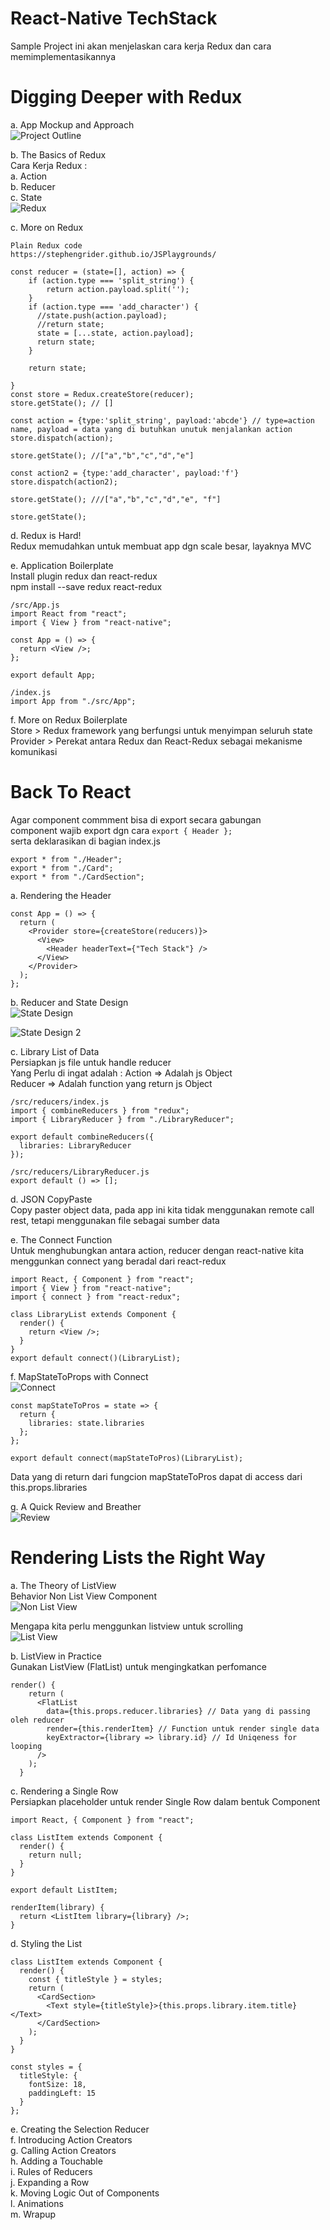 # React-Native TechStack

Sample Project ini akan menjelaskan cara kerja Redux dan cara memimplementasikannya</br>

# Digging Deeper with Redux</br>

a. App Mockup and Approach</br>
![Project Outline](https://github.com/elvinotan/react-native-techstack/blob/master/images/project.png)</br>

b. The Basics of Redux</br>
Cara Kerja Redux : </br>
a. Action</br>
b. Reducer</br>
c. State </br>
![Redux](https://github.com/elvinotan/react-native-techstack/blob/master/images/redux.png)</br>

c. More on Redux</br>

```
Plain Redux code
https://stephengrider.github.io/JSPlaygrounds/

const reducer = (state=[], action) => {
    if (action.type === 'split_string') {
        return action.payload.split('');
    }
    if (action.type === 'add_character') {
      //state.push(action.payload);
      //return state;
      state = [...state, action.payload];
      return state;
    }

    return state;

}
const store = Redux.createStore(reducer);
store.getState(); // []

const action = {type:'split_string', payload:'abcde'} // type=action name, payload = data yang di butuhkan unutuk menjalankan action
store.dispatch(action);

store.getState(); //["a","b","c","d","e"]

const action2 = {type:'add_character', payload:'f'}
store.dispatch(action2);

store.getState(); ///["a","b","c","d","e", "f"]

store.getState();
```

d. Redux is Hard!</br>
Redux memudahkan untuk membuat app dgn scale besar, layaknya MVC</br>

e. Application Boilerplate</br>
Install plugin redux dan react-redux</br>
npm install --save redux react-redux</br>

```
/src/App.js
import React from "react";
import { View } from "react-native";

const App = () => {
  return <View />;
};

export default App;

/index.js
import App from "./src/App";
```

f. More on Redux Boilerplate</br>
Store > Redux framework yang berfungsi untuk menyimpan seluruh state</br>
Provider > Perekat antara Redux dan React-Redux sebagai mekanisme komunikasi</br>

# Back To React

Agar component commment bisa di export secara gabungan</br>
component wajib export dgn cara `export { Header };`</br>
serta deklarasikan di bagian index.js</br>

```
export * from "./Header";
export * from "./Card";
export * from "./CardSection";
```

a. Rendering the Header</br>

```
const App = () => {
  return (
    <Provider store={createStore(reducers)}>
      <View>
        <Header headerText={"Tech Stack"} />
      </View>
    </Provider>
  );
};
```

b. Reducer and State Design</br>
![State Design](https://github.com/elvinotan/react-native-techstack/blob/master/images/statedesign.png)</br>

![State Design 2](https://github.com/elvinotan/react-native-techstack/blob/master/images/statedesign2.png)</br>

c. Library List of Data</br>
Persiapkan js file untuk handle reducer</br>
Yang Perlu di ingat adalah :
Action => Adalah js Object</br>
Reducer => Adalah function yang return js Object</br>

```
/src/reducers/index.js
import { combineReducers } from "redux";
import { LibraryReducer } from "./LibraryReducer";

export default combineReducers({
  libraries: LibraryReducer
});
```

```
/src/reducers/LibraryReducer.js
export default () => [];
```

d. JSON CopyPaste</br>
Copy paster object data, pada app ini kita tidak menggunakan remote call rest, tetapi menggunakan file sebagai sumber data</br>

e. The Connect Function</br>
Untuk menghubungkan antara action, reducer dengan react-native kita menggunkan connect yang beradal dari react-redux</br>

```
import React, { Component } from "react";
import { View } from "react-native";
import { connect } from "react-redux";

class LibraryList extends Component {
  render() {
    return <View />;
  }
}
export default connect()(LibraryList);
```

f. MapStateToProps with Connect</br>
![Connect](https://github.com/elvinotan/react-native-techstack/blob/master/images/connect.png)</br>

```
const mapStateToPros = state => {
  return {
    libraries: state.libraries
  };
};

export default connect(mapStateToPros)(LibraryList);
```

Data yang di return dari fungcion mapStateToPros dapat di access dari this.props.libraries</br>

g. A Quick Review and Breather</br>
![Review](https://github.com/elvinotan/react-native-techstack/blob/master/images/review.png)</br>

# Rendering Lists the Right Way

a. The Theory of ListView</br>
Behavior Non List View Component</br>
![Non List View](https://github.com/elvinotan/react-native-techstack/blob/master/images/nonlistview.png)</br>

Mengapa kita perlu menggunkan listview untuk scrolling</br>
![List View](https://github.com/elvinotan/react-native-techstack/blob/master/images/listview.png)</br>

b. ListView in Practice</br>
Gunakan ListView (FlatList) untuk mengingkatkan perfomance

```
render() {
    return (
      <FlatList
        data={this.props.reducer.libraries} // Data yang di passing oleh reducer
        render={this.renderItem} // Function untuk render single data
        keyExtractor={library => library.id} // Id Uniqeness for looping
      />
    );
  }
```

c. Rendering a Single Row</br>
Persiapkan placeholder untuk render Single Row dalam bentuk Component</br>

```
import React, { Component } from "react";

class ListItem extends Component {
  render() {
    return null;
  }
}

export default ListItem;
```

```
renderItem(library) {
  return <ListItem library={library} />;
}
```

d. Styling the List</br>

```
class ListItem extends Component {
  render() {
    const { titleStyle } = styles;
    return (
      <CardSection>
        <Text style={titleStyle}>{this.props.library.item.title}</Text>
      </CardSection>
    );
  }
}

const styles = {
  titleStyle: {
    fontSize: 18,
    paddingLeft: 15
  }
};
```

e. Creating the Selection Reducer</br>
f. Introducing Action Creators</br>
g. Calling Action Creators</br>
h. Adding a Touchable</br>
i. Rules of Reducers</br>
j. Expanding a Row</br>
k. Moving Logic Out of Components</br>
l. Animations</br>
m. Wrapup</br>
